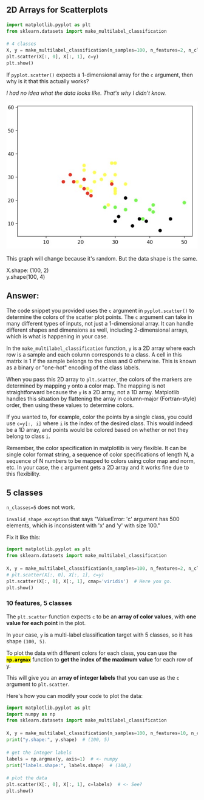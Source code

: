 ## 2D Arrays for Scatterplots

```py
import matplotlib.pyplot as plt
from sklearn.datasets import make_multilabel_classification

# 4 classes
X, y = make_multilabel_classification(n_samples=100, n_features=2, n_classes=4)
plt.scatter(X[:, 0], X[:, 1], c=y)
plt.show()
```

If `pyplot.scatter()` expects a 1-dimensional array for the `c` argument, then why is it that this actually works?

*I had no idea what the data looks like.  That's why I didn't know.*

![](../../images/multilabel-classification.jpg)

This graph will change because it's random.  But the data shape is the same.

X.shape: (100, 2)<br>
y.shape(100, 4)

## Answer:

The code snippet you provided uses the `c` argument in `pyplot.scatter()` to determine the colors of the scatter plot points. The `c` argument can take in many different types of inputs, not just a 1-dimensional array. It can handle different shapes and dimensions as well, including 2-dimensional arrays, which is what is happening in your case.

In the `make_multilabel_classification` function, `y` is a 2D array where each row is a sample and each column corresponds to a class. A cell in this matrix is 1 if the sample belongs to the class and 0 otherwise. This is known as a binary or "one-hot" encoding of the class labels.

When you pass this 2D array to `plt.scatter`, the colors of the markers are determined by mapping `y` onto a color map. The mapping is not straightforward because the `y` is a 2D array, not a 1D array. Matplotlib handles this situation by flattening the array in column-major (Fortran-style) order, then using these values to determine colors.

If you wanted to, for example, color the points by a single class, you could use `c=y[:, i]` where `i` is the index of the desired class. This would indeed be a 1D array, and points would be colored based on whether or not they belong to class `i`.

Remember, the color specification in matplotlib is very flexible. It can be single color format string, a sequence of color specifications of length N, a sequence of N numbers to be mapped to colors using color map and norm, etc. In your case, the `c` argument gets a 2D array and it works fine due to this flexibility.

## 5 classes

`n_classes=5` does not work.

`invalid_shape_exception` that says "ValueError: 'c' argument has 500 elements, which is inconsistent with 'x' and 'y' with size 100."

Fix it like this:

```py
import matplotlib.pyplot as plt
from sklearn.datasets import make_multilabel_classification

X, y = make_multilabel_classification(n_samples=100, n_features=2, n_classes=5)
# plt.scatter(X[:, 0], X[:, 1], c=y)
plt.scatter(X[:, 0], X[:, 1], cmap='viridis')  # Here you go.
plt.show()
```

### 10 features, 5 classes

The `plt.scatter` function expects `c` to be an **array of color values**, with **one value for each point** in the plot.

In your case, `y` is a multi-label classification target with 5 classes, so it has shape `(100, 5)`.

To plot the data with different colors for each class, you can use the <mark>**`np.argmax`**</mark> function to **get the index of the maximum value** for each row of y.

This will give you an **array of integer labels** that you can use as the `c` argument to `plt.scatter`.

Here's how you can modify your code to plot the data:

```python
import matplotlib.pyplot as plt
import numpy as np
from sklearn.datasets import make_multilabel_classification

X, y = make_multilabel_classification(n_samples=100, n_features=10, n_classes=5)
print("y.shape:", y.shape)  # (100, 5)

# get the integer labels
labels = np.argmax(y, axis=1)  # <- numpy
print("labels.shape:", labels.shape)  # (100,)

# plot the data
plt.scatter(X[:, 0], X[:, 1], c=labels)  # <- See?
plt.show()
```

<br>
